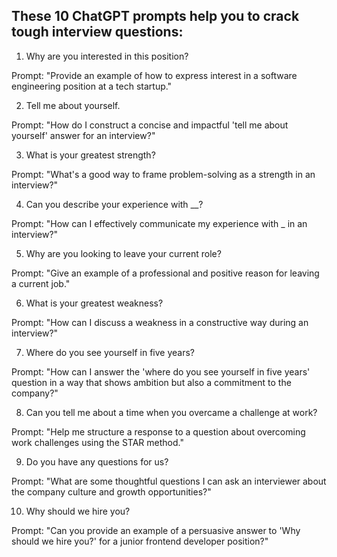 ## These 10 ChatGPT prompts help you to crack tough interview questions:

1. Why are you interested in this position?

Prompt: "Provide an example of how to express interest in a software engineering position at a tech startup."

2. Tell me about yourself.

Prompt: "How do I construct a concise and impactful 'tell me about yourself' answer for an interview?"

3. What is your greatest strength?

Prompt: "What's a good way to frame problem-solving as a strength in an interview?"

4. Can you describe your experience with __?

Prompt: "How can I effectively communicate my experience with _ in an interview?"

5. Why are you looking to leave your current role?

Prompt: "Give an example of a professional and positive reason for leaving a current job."

6. What is your greatest weakness?

Prompt: "How can I discuss a weakness in a constructive way during an interview?"

7. Where do you see yourself in five years?

Prompt: "How can I answer the 'where do you see yourself in five years' question in a way that shows ambition but also a commitment to the company?"

8. Can you tell me about a time when you overcame a challenge at work?

Prompt: "Help me structure a response to a question about overcoming work challenges using the STAR method."

9. Do you have any questions for us?

Prompt: "What are some thoughtful questions I can ask an interviewer about the company culture and growth opportunities?"

10. Why should we hire you?

Prompt: "Can you provide an example of a persuasive answer to 'Why should we hire you?' for a junior frontend developer position?"